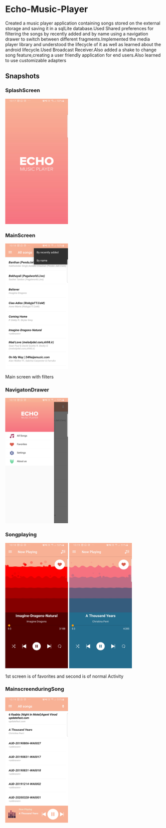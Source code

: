 # Echo-Music-Player
Created a music player application containing songs stored on the external storage and saving it in a sqlLite database.Used Shared preferences for filtering the songs by recently added and by name using a navigation drawer to switch between different fragments.Implemented the media player library and understood the lifecycle of it as well as learned about the android lifecycle.Used Broadcast Receiver.Also added a shake to change song feature,creating a user friendly application for end users.Also learned to use customizable adapters
## Snapshots
### SplashScreen
<img src="Images/Screenshot_20200505-101757_Echo[1].jpg" width=200 height=400>

### MainScreen
<img src="Images/Screenshot_20200505-101824_Echo[2].jpg" width=200 height=400>

Main screen with filters

### NavigatonDrawer
<img src="Images/Screenshot_20200505-101830_Echo[1].jpg" width=200 height=400>

### Songplaying
<img src="Images/Screenshot_20200505-101844_Echo[1].jpg" width=200 height=400>      <img src="Images/Screenshot_20200505-101922_Echo[1].jpg" width=200 height=400>

1st screen is of favorites and second is of normal Activity

### MainscreenduringSong
<img src="Images/Screenshot_20200505-101934_Echo[1].jpg" width=200 height=400>
